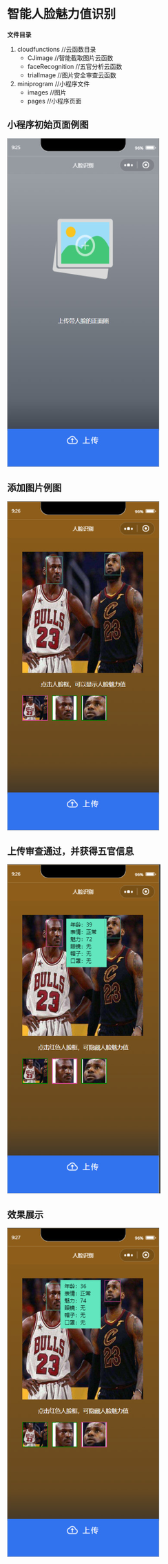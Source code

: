 # 智能人脸魅力值识别
**文件目录**
1. cloudfunctions        //云函数目录
	* CJimage	//智能截取图片云函数
	* faceRecognition	//五官分析云函数
	* trialImage	//图片安全审查云函数
2. miniprogram	//小程序文件
	* images	//图片
	* pages		//小程序页面

## 小程序初始页面例图
![初始页面](https://github.com/latezmb/public/blob/master/intermediate/1.jpg)

## 添加图片例图
![添加图片](https://github.com/latezmb/public/blob/master/intermediate/2.jpg)

## 上传审查通过，并获得五官信息
![处理完成](https://github.com/latezmb/public/blob/master/intermediate/3.jpg)

## 效果展示
![效果](https://github.com/latezmb/public/blob/master/intermediate/4.jpg)